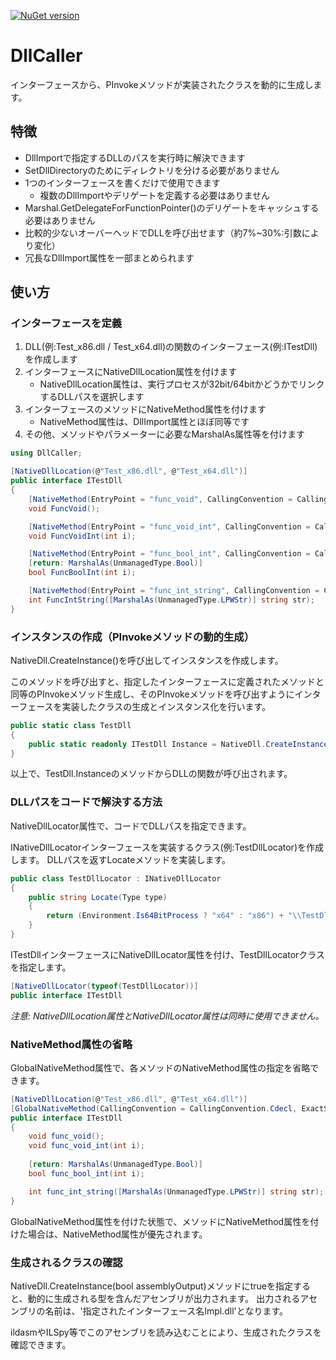 [![NuGet version](https://badge.fury.io/nu/DllCaller.svg)](https://www.nuget.org/packages/DllCaller)

# DllCaller
インターフェースから、PInvokeメソッドが実装されたクラスを動的に生成します。

## 特徴
* DllImportで指定するDLLのパスを実行時に解決できます
* SetDllDirectoryのためにディレクトリを分ける必要がありません
* 1つのインターフェースを書くだけで使用できます
    * 複数のDllImportやデリゲートを定義する必要はありません
* Marshal.GetDelegateForFunctionPointer()のデリゲートをキャッシュする必要はありません
* 比較的少ないオーバーヘッドでDLLを呼び出せます（約7%~30%:引数により変化）
* 冗長なDllImport属性を一部まとめられます

## 使い方
### インターフェースを定義
1. DLL(例:Test_x86.dll / Test_x64.dll)の関数のインターフェース(例:ITestDll)を作成します
1. インターフェースにNativeDllLocation属性を付けます
    * NativeDllLocation属性は、実行プロセスが32bit/64bitかどうかでリンクするDLLパスを選択します
1. インターフェースのメソッドにNativeMethod属性を付けます
    * NativeMethod属性は、DllImport属性とほぼ同等です
1. その他、メソッドやパラメーターに必要なMarshalAs属性等を付けます

```csharp
using DllCaller;

[NativeDllLocation(@"Test_x86.dll", @"Test_x64.dll")]
public interface ITestDll
{
    [NativeMethod(EntryPoint = "func_void", CallingConvention = CallingConvention.Cdecl, ExactSpelling = true)]
    void FuncVoid();

    [NativeMethod(EntryPoint = "func_void_int", CallingConvention = CallingConvention.Cdecl, ExactSpelling = true)]
    void FuncVoidInt(int i);

    [NativeMethod(EntryPoint = "func_bool_int", CallingConvention = CallingConvention.Cdecl, ExactSpelling = true)]
    [return: MarshalAs(UnmanagedType.Bool)]
    bool FuncBoolInt(int i);

    [NativeMethod(EntryPoint = "func_int_string", CallingConvention = CallingConvention.Cdecl, ExactSpelling = true)]
    int FuncIntString([MarshalAs(UnmanagedType.LPWStr)] string str);
}
```

### インスタンスの作成（PInvokeメソッドの動的生成）
NativeDll.CreateInstance<T>()を呼び出してインスタンスを作成します。

このメソッドを呼び出すと、指定したインターフェースに定義されたメソッドと同等のPInvokeメソッド生成し、そのPInvokeメソッドを呼び出すようにインターフェースを実装したクラスの生成とインスタンス化を行います。

```csharp
public static class TestDll
{
    public static readonly ITestDll Instance = NativeDll.CreateInstance<ITestDll>();
}
```

以上で、TestDll.InstanceのメソッドからDLLの関数が呼び出されます。

### DLLパスをコードで解決する方法
NativeDllLocator属性で、コードでDLLパスを指定できます。

INativeDllLocatorインターフェースを実装するクラス(例:TestDllLocator)を作成します。
DLLパスを返すLocateメソッドを実装します。

```csharp
public class TestDllLocator : INativeDllLocator
{
    public string Locate(Type type)
    {
        return (Environment.Is64BitProcess ? "x64" : "x86") + "\\TestDll.dll";
    }
}
```

ITestDllインターフェースにNativeDllLocator属性を付け、TestDllLocatorクラスを指定します。

```csharp
[NativeDllLocator(typeof(TestDllLocator))]
public interface ITestDll
```

_注意: NativeDllLocation属性とNativeDllLocator属性は同時に使用できません。_

### NativeMethod属性の省略
GlobalNativeMethod属性で、各メソッドのNativeMethod属性の指定を省略できます。

```csharp
[NativeDllLocation(@"Test_x86.dll", @"Test_x64.dll")]
[GlobalNativeMethod(CallingConvention = CallingConvention.Cdecl, ExactSpelling = true)]
public interface ITestDll
{
    void func_void();
    void func_void_int(int i);
    
    [return: MarshalAs(UnmanagedType.Bool)]
    bool func_bool_int(int i);

    int func_int_string([MarshalAs(UnmanagedType.LPWStr)] string str);
}
```

GlobalNativeMethod属性を付けた状態で、メソッドにNativeMethod属性を付けた場合は、NativeMethod属性が優先されます。

### 生成されるクラスの確認
NativeDll.CreateInstance<T>(bool assemblyOutput)メソッドにtrueを指定すると、動的に生成される型を含んだアセンブリが出力されます。
出力されるアセンブリの名前は、'指定されたインターフェース名Impl.dll'となります。

ildasmやILSpy等でこのアセンブリを読み込むことにより、生成されたクラスを確認できます。
